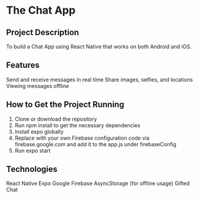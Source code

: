 # The Chat App

## Project Description
To build a Chat App using React Native that works on both Android and iOS.

## Features
Send and receive messages in real time
Share images, selfies, and locations
Viewing messages offline

## How to Get the Project Running
1. Clone or download the repository
2. Run npm install to get the necessary dependencies
3. Install expo globally   
4. Replace with your own Firebase configuration code via firebase.google.com and add it to the app.js under firebaseConfig
5. Run expo start

## Technologies
React Native
Expo
Google Firebase
AsyncStorage (for offline usage)
Gifted Chat

